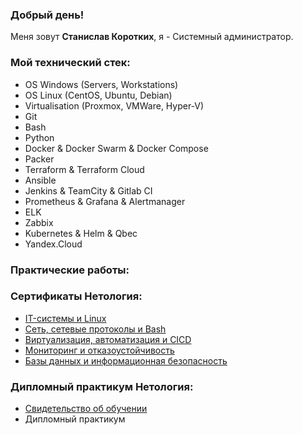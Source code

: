 ### Добрый день!

Меня зовут <b>Станислав Коротких</b>, я - Системный администратор.

### Мой технический стек:

- OS Windows (Servers, Workstations)
- OS Linux (CentOS, Ubuntu, Debian)
- Virtualisation (Proxmox, VMWare, Hyper-V)
- Git
- Bash
- Python
- Docker & Docker Swarm & Docker Compose
- Packer
- Terraform & Terraform Cloud
- Ansible
- Jenkins & TeamCity & Gitlab CI
- Prometheus & Grafana & Alertmanager
- ELK
- Zabbix
- Kubernetes & Helm & Qbec
- Yandex.Cloud

### Практические работы:

### Сертификаты Нетология:
- [IT-системы и Linux](https://github.com/Skason/Skason/blob/main/Documents/cert_IT-system%20and%20Linux.pdf)
- [Сеть, сетевые протоколы и Bash](https://github.com/Skason/Skason/blob/main/Documents/cert_Network%2C%20network%20protocols%20and%20Bash.pdf)
- [Виртуализация, автоматизация и CICD](https://github.com/Skason/Skason/blob/main/Documents/cert_Virtualization%2C%20automatization%20and%20CICD.pdf)
- [Мониторинг и отказоустойчивость](https://github.com/Skason/Skason/blob/main/Documents/cert_Monitoring%20and%20fault%20tolerance.pdf)
- [Базы данных и информационная безопасность](https://github.com/Skason/Skason/blob/main/Documents/cert_Data%20base.pdf)

### Дипломный практикум Нетология:
- [Свидетельство об обучении](https://github.com/Skason/Skason/blob/main/Documents/Diplom.pdf)
- Дипломный практикум
